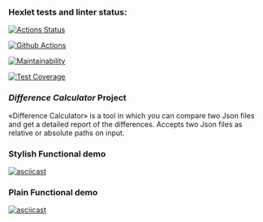 ### Hexlet tests and linter status:
[![Actions Status](https://github.com/TemporalForm/java-project-71/actions/workflows/hexlet-check.yml/badge.svg)](https://github.com/TemporalForm/java-project-71/actions)

[![Github Actions](https://github.com/TemporalForm/java-project-71/actions/workflows/main.yml/badge.svg)](https://github.com/TemporalForm/java-project-71/actions)

[![Maintainability](https://api.codeclimate.com/v1/badges/4bedf52933bcb6c4aae4/maintainability)](https://codeclimate.com/github/TemporalForm/java-project-71/maintainability)

[![Test Coverage](https://api.codeclimate.com/v1/badges/4bedf52933bcb6c4aae4/test_coverage)](https://codeclimate.com/github/TemporalForm/java-project-71/test_coverage)

### *Difference Calculator* Project
«Difference Calculator» is a tool in which you can compare two Json files and get a detailed report of the differences. Accepts two Json files as relative or absolute paths on input.

### Stylish Functional demo
[![asciicast](https://asciinema.org/a/iCBgLb8s77iebQSJiKvaqlIwu.svg)](https://asciinema.org/a/iCBgLb8s77iebQSJiKvaqlIwu)

### Plain Functional demo
[![asciicast](https://asciinema.org/a/661445.svg)](https://asciinema.org/a/661445)
